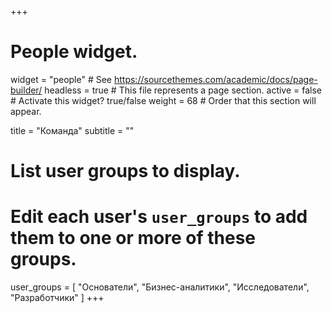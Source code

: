 +++
# People widget.
widget = "people"  # See https://sourcethemes.com/academic/docs/page-builder/
headless = true  # This file represents a page section.
active = false  # Activate this widget? true/false
weight = 68  # Order that this section will appear.

title = "Команда"
subtitle = ""

# List user groups to display.
#   Edit each user's `user_groups` to add them to one or more of these groups.
user_groups = [
 "Основатели", 
"Бизнес-аналитики",
"Исследователи", 
"Разработчики"
]
+++
